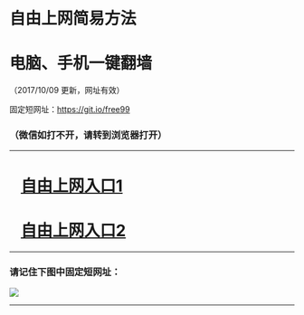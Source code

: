 ﻿# 自由上网简易方法

# 电脑、手机一键翻墙

（2017/10/09 更新，网址有效）

固定短网址：https://git.io/free99

### （微信如打不开，请转到浏览器打开）


***





# &nbsp;&nbsp; <a href="http://ft488331031.fwq-tz-1001.info/fwqtz01.html?t=10090018737 " target="_blank">自由上网入口1</a>
# &nbsp;&nbsp; <a href="http://ft1763026623.fwq-tz-1002.info/fwqtz02.html?t=100900112012 " target="_blank">自由上网入口2</a>
***

### 请记住下图中固定短网址：

<img src="https://s3-us-west-2.amazonaws.com/fwq-1001/yjfq-20170905okok.png" /> 


***

